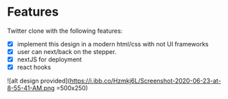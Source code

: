 # Features
Twitter clone with the following features:

- [x] implement this design in a modern html/css with not UI frameworks
- [x] user can next/back on the stepper.
- [x] nextJS for deployment 
- [x] react hooks 

![alt design provided](https://i.ibb.co/Hzmkj6L/Screenshot-2020-06-23-at-8-55-41-AM.png =500x250)
